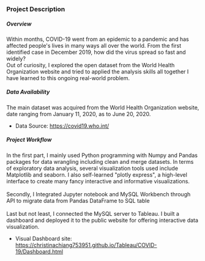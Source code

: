 ### Project Description

##### Overview
Within months, COVID-19 went from an epidemic to a pandemic and has affected people's lives in many ways all over the world. From the first identified case in December 2019, how did the virus spread so fast and widely? <br>
Out of curiosity, I explored the open dataset from the World Health Organization website and tried to applied the analysis skills all together I have learned to this ongoing real-world problem. 

#####  Data Availability
The main dataset was acquired from the World Health Organization website, date ranging from January 11, 2020, as to June 20, 2020. 
- Data Source: https://covid19.who.int/

#####  Project Workflow
In the first part, I mainly used Python programming with Numpy and Pandas packages for data wrangling including clean and merge datasets. In terms of exploratory data analysis, several visualization tools used include Matplotlib and seaborn. I also self-learned "plotly express", a high-level interface to create many fancy interactive and informative visualizations.
<br> 
<br> 
Secondly, I Integrated Jupyter notebook and MySQL Workbench through API to migrate data from Pandas DataFrame to SQL table
<br> 
<br> 
Last but not least, I connected the MySQL server to Tableau. I built a dashboard and deployed it to the public website for offering interactive data visualization.

- Visual Dashboard site: https://christinachiang753951.github.io/Tableau/COVID-19/Dashboard.html
